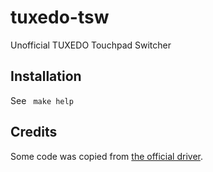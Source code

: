 # tuxedo-tsw
Unofficial TUXEDO Touchpad Switcher

## Installation
See
<code>
make help
</code>

## Credits
Some code was copied from [the official driver](https://github.com/tuxedocomputers/tuxedo-touchpad-switch).
